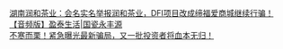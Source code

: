   
[湖南润和茶业：会名实名举报润和茶业，DFI项目改成缔福爱商城继续行骗！](http://www.dianyue.me/archives/143/qhlblm4e3rcc6tob/)  
[【音频版】盈泰生活|国瓷永丰源](http://www.dianyue.me/archives/516/ubl8pkfcgiywrpaa/)  
[不寒而栗！紧急曝光最新骗局，又一批投资者将血本无归！](http://www.dianyue.me/archives/557/s32rb1t4jr5moubz/)